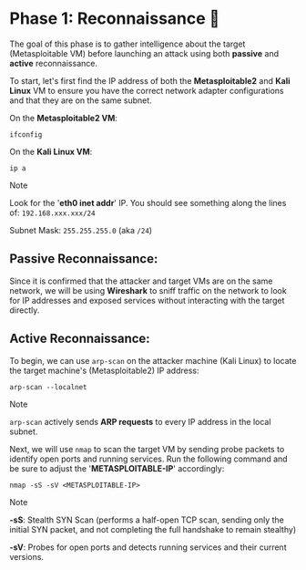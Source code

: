 # Phase 1: Reconnaissance 🔎

The goal of this phase is to gather intelligence about the target (Metasploitable VM) before launching an attack using both **passive** and **active** reconnaissance. 

To start, let's first find the IP address of both the **Metasploitable2** and **Kali Linux** VM to ensure you have the correct network adapter configurations and that they are on the same subnet.

On the **Metasploitable2 VM**:
```
ifconfig
```
On the **Kali Linux VM**:

```
ip a
```

> [!NOTE]
> Look for the '**eth0 inet addr**' IP. You should see something along the lines of: `192.168.xxx.xxx/24`
>
> Subnet Mask: `255.255.255.0` (aka `/24`)


## Passive Reconnaissance:

Since it is confirmed that the attacker and target VMs are on the same network, we will be using **Wireshark** to sniff traffic on the network to look for IP addresses and exposed services without interacting with the target directly. 

## Active Reconnaissance: 

To begin, we can use `arp-scan` on the attacker machine (Kali Linux) to locate the target machine's (Metasploitable2) IP address:

```
arp-scan --localnet
```

> [!NOTE]
> `arp-scan` actively sends **ARP requests** to every IP address in the local subnet.

Next, we will use `nmap` to scan the target VM by sending probe packets to identify open ports and running services. Run the following command and be sure to adjust the '**METASPLOITABLE-IP**' accordingly:

```
nmap -sS -sV <METASPLOITABLE-IP>
```

> [!NOTE]
> **-sS**: Stealth SYN Scan (performs a half-open TCP scan, sending only the initial SYN packet, and not completing the full handshake to remain stealthy)
> 
> **-sV**: Probes for open ports and detects running services and their current versions.




